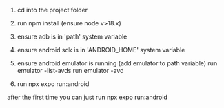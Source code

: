1. cd into the project folder
2. run npm install (ensure node v>18.x)
3. ensure adb is in 'path' system variable 
4. ensure android sdk is in 'ANDROID_HOME' system variable 
5. ensure android emulator is running (add emulator to path variable)
run emulator -list-avds
run emulator -avd <wtv came up from prev cmd>

6. run npx expo run:android

after the first time you can just run npx expo run:android